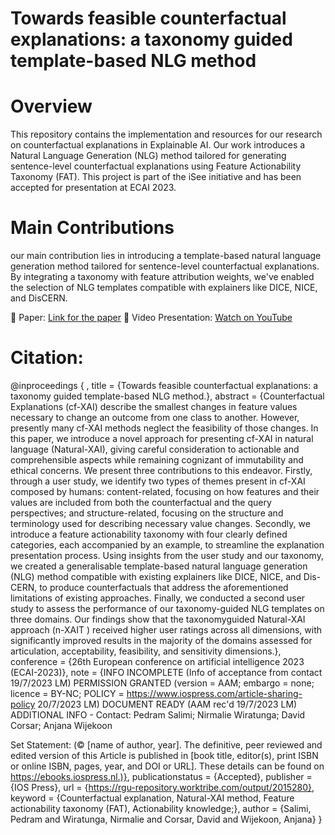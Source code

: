 # Towards feasible counterfactual explanations: a taxonomy guided template-based NLG method
# Overview
This repository contains the implementation and resources for our research on counterfactual explanations in Explainable AI. Our work introduces a  Natural Language Generation (NLG) method tailored for generating sentence-level counterfactual explanations using Feature Actionability Taxonomy (FAT). This project is part of the iSee initiative and has been accepted for presentation at ECAI 2023.

# Main Contributions
our main contribution lies in introducing a template-based natural language generation method tailored for sentence-level counterfactual explanations. By integrating a taxonomy with feature attribution weights, we've enabled the selection of NLG templates compatible with explainers like DICE, NICE, and DisCERN.​

📄 Paper: [Link for the paper](https://rgu-repository.worktribe.com/output/2015280)
🎥 Video Presentation: [Watch on YouTube](https://youtu.be/7Ti2354ohkk)

# Citation:
@inproceedings { ,
	title = {Towards feasible counterfactual explanations: a taxonomy guided template-based NLG method.},
	abstract = {Counterfactual Explanations (cf-XAI) describe the smallest changes in feature values necessary to change an outcome from one class to another. However, presently many cf-XAI methods neglect the feasibility of those changes. In this paper, we introduce a novel approach for presenting cf-XAI in natural language (Natural-XAI), giving careful consideration to actionable and comprehensible aspects while remaining cognizant of immutability and ethical concerns. We present three contributions to this endeavor. Firstly, through a user study, we identify two types of themes present in cf-XAI composed by humans: content-related, focusing on how features and their values are included from both the counterfactual and the query perspectives; and structure-related, focusing on the structure and terminology used for describing necessary value changes. Secondly, we introduce a feature actionability taxonomy with four clearly defined categories, each accompanied by an example, to streamline the explanation presentation process. Using insights from the user study and our taxonomy, we created a generalisable template-based natural language generation (NLG) method compatible with existing explainers like DICE, NICE, and Dis-CERN, to produce counterfactuals that address the aforementioned limitations of existing approaches. Finally, we conducted a second user study to assess the performance of our taxonomy-guided NLG templates on three domains. Our findings show that the taxonomyguided Natural-XAI approach (n-XAIT ) received higher user ratings across all dimensions, with significantly improved results in the majority of the domains assessed for articulation, acceptability, feasibility, and sensitivity dimensions.},
	conference = {26th European conference on artificial intelligence 2023 (ECAI-2023)},
	note = {INFO INCOMPLETE (Info of acceptance from contact 19/7/2023 LM)
PERMISSION GRANTED (version = AAM; embargo = none; licence = BY-NC; POLICY =  https://www.iospress.com/article-sharing-policy 20/7/2023 LM)
DOCUMENT READY (AAM rec'd 19/7/2023 LM)
ADDITIONAL INFO - Contact: Pedram Salimi; Nirmalie Wiratunga; David Corsar; Anjana Wijekoon

Set Statement:  (© [name of author, year]. The definitive, peer reviewed and edited version of this Article  is published in [book title, editor(s), print ISBN or online ISBN, pages, year, and DOI or URL]. These details can be found on https://ebooks.iospress.nl.)},
	publicationstatus = {Accepted},
	publisher = {IOS Press},
	url = {https://rgu-repository.worktribe.com/output/2015280},
	keyword = {Counterfactual explanation, Natural-XAI method, Feature actionability taxonomy (FAT), Actionability knowledge;},
	author = {Salimi, Pedram and Wiratunga, Nirmalie and Corsar, David and Wijekoon, Anjana}
}


